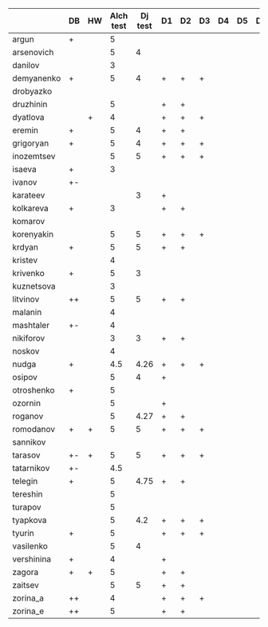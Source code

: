 |            | DB | HW | Alch test | Dj test | D1 | D2 | D3 | D4 | D5 | DF |
|------------|----|----|-----------|---------|----|----|----|----|----|----|
| argun      | +  |    | 5         |         |    |    |    |    |    |    |
| arsenovich |    |    | 5         |  4      |    |    |    |    |    |    |
| danilov    |    |    | 3         |         |    |    |    |    |    |    |
| demyanenko | +  |    | 5         |  4      | +  | +  | +  |    |    |    |
| drobyazko  |    |    |           |         |    |    |    |    |    |    |
| druzhinin  |    |    | 5         |         | +  | +  |    |    |    |    |
| dyatlova   |    | +  | 4         |         | +  | +  | +  |    |    |    |
| eremin     | +  |    | 5         |  4      | +  | +  |    |    |    |    |
| grigoryan  | +  |    | 5         |  4      | +  | +  | +  |    |    |    |
| inozemtsev |    |    | 5         |  5      | +  | +  | +  |    |    |    |
| isaeva     | +  |    | 3         |         |    |    |    |    |    |    |
| ivanov     | +- |    |           |         |    |    |    |    |    |    |
| karateev   |    |    |           |  3      | +  |    |    |    |    |    |
| kolkareva  | +  |    | 3         |         | +  | +  |    |    |    |    |
| komarov    |    |    |           |         |    |    |    |    |    |    |
| korenyakin |    |    | 5         |  5      | +  | +  | +  |    |    |    |
| krdyan     | +  |    | 5         |  5      | +  | +  |    |    |    |    |
| kristev    |    |    | 4         |         |    |    |    |    |    |    |
| krivenko   | +  |    | 5         |  3      |    |    |    |    |    |    |
| kuznetsova |    |    | 3         |         |    |    |    |    |    |    |
| litvinov   | ++ |    | 5         |  5      | +  | +  |    |    |    |    |
| malanin    |    |    | 4         |         |    |    |    |    |    |    |
| mashtaler  | +- |    | 4         |         |    |    |    |    |    |    |
| nikiforov  |    |    | 3         |  3      | +  | +  |    |    |    |    |
| noskov     |    |    | 4         |         |    |    |    |    |    |    |
| nudga      | +  |    | 4.5       |  4.26   | +  | +  | +  |    |    |    |
| osipov     |    |    | 5         |  4      | +  |    |    |    |    |    |
| otroshenko | +  |    | 5         |         |    |    |    |    |    |    |
| ozornin    |    |    | 5         |         | +  |    |    |    |    |    |
| roganov    |    |    | 5         |  4.27   | +  | +  |    |    |    |    |
| romodanov  | +  | +  | 5         |  5      | +  | +  | +  |    |    |    |
| sannikov   |    |    |           |         |    |    |    |    |    |    |
| tarasov    | +- | +  | 5         |  5      | +  | +  | +  |    |    |    |
| tatarnikov | +- |    | 4.5       |         |    |    |    |    |    |    |
| telegin    | +  |    | 5         |  4.75   | +  | +  |    |    |    |    |
| tereshin   |    |    | 5         |         |    |    |    |    |    |    |
| turapov    |    |    | 5         |         |    |    |    |    |    |    |
| tyapkova   |    |    | 5         |  4.2    | +  | +  | +  |    |    |    |
|   tyurin   | +  |    | 5         |         | +  | +  | +  |    |    |    |
|  vasilenko |    |    | 5         |  4      |    |    |    |    |    |    |
| vershinina | +  |    | 4         |         | +  |    |    |    |    |    |
|   zagora   | +  | +  | 5         |         | +  | +  |    |    |    |    |
|   zaitsev  |    |    | 5         |  5      | +  | +  |    |    |    |    |
|  zorina_a  | ++ |    | 4         |         | +  | +  | +  |    |    |    |
|  zorina_e  | ++ |    | 5         |         | +  | +  |    |    |    |    |
